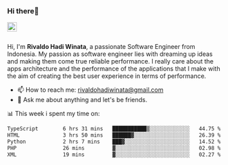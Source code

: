 ### Hi there👋
<a href="https://www.linkedin.com/in/rivaldohadiwinata/">
  <img align="left" alt="Rivaldo's LinkedIN" width="22px" src="https://upload.wikimedia.org/wikipedia/commons/8/81/LinkedIn_icon.svg" />
</a>

<br/>
<br/>

Hi, I'm **Rivaldo Hadi Winata**, a passionate Software Engineer from Indonesia. 
My passion as software engineer lies with dreaming up ideas and making them come true reliable performance. 
I really care about the apps architecture and the performance of the applications that I make with the aim of creating the best user experience in terms of performance.

- 📫 How to reach me: [rivaldohadiwinata@gmail.com](mailto:rivaldohadiwinata@gmail.com)
- 💬 Ask me about anything and let's be friends.

📊 This week i spent my time on:


<!--START_SECTION:waka-->

```txt
TypeScript        6 hrs 31 mins   ███████████▒░░░░░░░░░░░░░   44.75 %
HTML              3 hrs 50 mins   ██████▓░░░░░░░░░░░░░░░░░░   26.39 %
Python            2 hrs 7 mins    ███▓░░░░░░░░░░░░░░░░░░░░░   14.52 %
PHP               26 mins         ▓░░░░░░░░░░░░░░░░░░░░░░░░   02.98 %
XML               19 mins         ▓░░░░░░░░░░░░░░░░░░░░░░░░   02.27 %
```

<!--END_SECTION:waka-->


<!--- 🔭 I’m currently working on Parnas FMS Project -->

<!--
**rivaldotjioe/rivaldotjioe** is a ✨ _special_ ✨ repository because its `README.md` (this file) appears on your GitHub profile.

Here are some ideas to get you started:

- 🔭 I’m currently working on ...
- 🌱 I’m currently learning ...
- 👯 I’m looking to collaborate on ...
- 🤔 I’m looking for help with ...
- 💬 Ask me about ...
- 📫 How to reach me: ...
- 😄 Pronouns: ...
- ⚡ Fun fact: ...
-->
